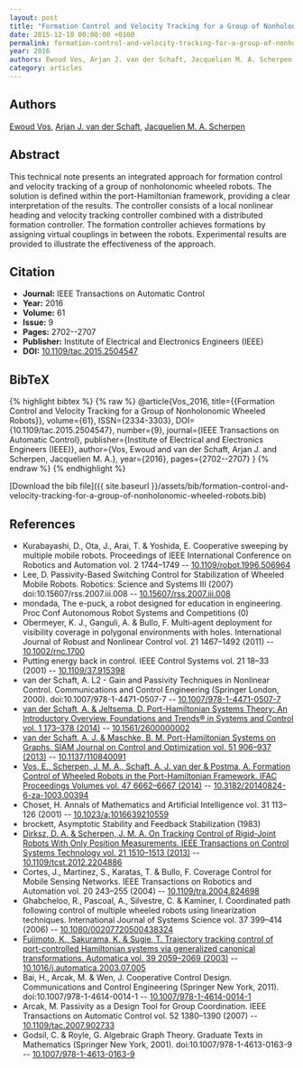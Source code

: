 ```yaml
---
layout: post
title: "Formation Control and Velocity Tracking for a Group of Nonholonomic Wheeled Robots"
date: 2015-12-10 00:00:00 +0100
permalink: formation-control-and-velocity-tracking-for-a-group-of-nonholonomic-wheeled-robots
year: 2016
authors: Ewoud Vos, Arjan J. van der Schaft, Jacquelien M. A. Scherpen
category: articles
---
```

 
## Authors
[Ewoud Vos](authors/ewoud-vos), [Arjan J. van der Schaft](authors/arjan-van-der-schaft), [Jacquelien M. A. Scherpen](authors/jacquelien-m-a-scherpen)
 
## Abstract
This technical note presents an integrated approach for formation control and velocity tracking of a group of nonholonomic wheeled robots. The solution is defined within the port-Hamiltonian framework, providing a clear interpretation of the results. The controller consists of a local nonlinear heading and velocity tracking controller combined with a distributed formation controller. The formation controller achieves formations by assigning virtual couplings in between the robots. Experimental results are provided to illustrate the effectiveness of the approach.
 
## Citation
- **Journal:** IEEE Transactions on Automatic Control
- **Year:** 2016
- **Volume:** 61
- **Issue:** 9
- **Pages:** 2702--2707
- **Publisher:** Institute of Electrical and Electronics Engineers (IEEE)
- **DOI:** [10.1109/tac.2015.2504547](https://doi.org/10.1109/tac.2015.2504547)
 
## BibTeX
{% highlight bibtex %}
{% raw %}
@article{Vos_2016,
  title={{Formation Control and Velocity Tracking for a Group of Nonholonomic Wheeled Robots}},
  volume={61},
  ISSN={2334-3303},
  DOI={10.1109/tac.2015.2504547},
  number={9},
  journal={IEEE Transactions on Automatic Control},
  publisher={Institute of Electrical and Electronics Engineers (IEEE)},
  author={Vos, Ewoud and van der Schaft, Arjan J. and Scherpen, Jacquelien M. A.},
  year={2016},
  pages={2702--2707}
}
{% endraw %}
{% endhighlight %}
 
[Download the bib file]({{ site.baseurl }}/assets/bib/formation-control-and-velocity-tracking-for-a-group-of-nonholonomic-wheeled-robots.bib)
 
## References
- Kurabayashi, D., Ota, J., Arai, T. & Yoshida, E. Cooperative sweeping by multiple mobile robots. Proceedings of IEEE International Conference on Robotics and Automation vol. 2 1744–1749 -- [10.1109/robot.1996.506964](https://doi.org/10.1109/robot.1996.506964)
- Lee, D. Passivity-Based Switching Control for Stabilization of Wheeled Mobile Robots. Robotics: Science and Systems III (2007) doi:10.15607/rss.2007.iii.008 -- [10.15607/rss.2007.iii.008](https://doi.org/10.15607/rss.2007.iii.008)
- mondada, The e-puck, a robot designed for education in engineering. Proc Conf Autonomous Robot Systems and Competitions (0)
- Obermeyer, K. J., Ganguli, A. & Bullo, F. Multi‐agent deployment for visibility coverage in polygonal environments with holes. International Journal of Robust and Nonlinear Control vol. 21 1467–1492 (2011) -- [10.1002/rnc.1700](https://doi.org/10.1002/rnc.1700)
- Putting energy back in control. IEEE Control Systems vol. 21 18–33 (2001) -- [10.1109/37.915398](https://doi.org/10.1109/37.915398)
- van der Schaft, A. L2 - Gain and Passivity Techniques in Nonlinear Control. Communications and Control Engineering (Springer London, 2000). doi:10.1007/978-1-4471-0507-7 -- [10.1007/978-1-4471-0507-7](https://doi.org/10.1007/978-1-4471-0507-7)
- [van der Schaft, A. & Jeltsema, D. Port-Hamiltonian Systems Theory: An Introductory Overview. Foundations and Trends® in Systems and Control vol. 1 173–378 (2014)](port-hamiltonian-systems-theory-an-introductory-overview) -- [10.1561/2600000002](https://doi.org/10.1561/2600000002)
- [van der Schaft, A. J. & Maschke, B. M. Port-Hamiltonian Systems on Graphs. SIAM Journal on Control and Optimization vol. 51 906–937 (2013)](port-hamiltonian-systems-on-graphs) -- [10.1137/110840091](https://doi.org/10.1137/110840091)
- [Vos, E., Scherpen, J. M. A., Schaft, A. J. van der & Postma, A. Formation Control of Wheeled Robots in the Port-Hamiltonian Framework. IFAC Proceedings Volumes vol. 47 6662–6667 (2014)](formation-control-of-wheeled-robots-in-the-port-hamiltonian-framework) -- [10.3182/20140824-6-za-1003.00394](https://doi.org/10.3182/20140824-6-za-1003.00394)
- Choset, H. Annals of Mathematics and Artificial Intelligence vol. 31 113–126 (2001) -- [10.1023/a:1016639210559](https://doi.org/10.1023/a:1016639210559)
- brockett, Asymptotic Stability and Feedback Stabilization (1983)
- [Dirksz, D. A. & Scherpen, J. M. A. On Tracking Control of Rigid-Joint Robots With Only Position Measurements. IEEE Transactions on Control Systems Technology vol. 21 1510–1513 (2013)](on-tracking-control-of-rigid-joint-robots-with-only-position-measurements) -- [10.1109/tcst.2012.2204886](https://doi.org/10.1109/tcst.2012.2204886)
- Cortes, J., Martinez, S., Karatas, T. & Bullo, F. Coverage Control for Mobile Sensing Networks. IEEE Transactions on Robotics and Automation vol. 20 243–255 (2004) -- [10.1109/tra.2004.824698](https://doi.org/10.1109/tra.2004.824698)
- Ghabcheloo, R., Pascoal, A., Silvestre, C. & Kaminer, I. Coordinated path following control of multiple wheeled robots using linearization techniques. International Journal of Systems Science vol. 37 399–414 (2006) -- [10.1080/00207720500438324](https://doi.org/10.1080/00207720500438324)
- [Fujimoto, K., Sakurama, K. & Sugie, T. Trajectory tracking control of port-controlled Hamiltonian systems via generalized canonical transformations. Automatica vol. 39 2059–2069 (2003)](trajectory-tracking-control-of-port-controlled-hamiltonian-systems-via-generalized-canonical-transformations) -- [10.1016/j.automatica.2003.07.005](https://doi.org/10.1016/j.automatica.2003.07.005)
- Bai, H., Arcak, M. & Wen, J. Cooperative Control Design. Communications and Control Engineering (Springer New York, 2011). doi:10.1007/978-1-4614-0014-1 -- [10.1007/978-1-4614-0014-1](https://doi.org/10.1007/978-1-4614-0014-1)
- Arcak, M. Passivity as a Design Tool for Group Coordination. IEEE Transactions on Automatic Control vol. 52 1380–1390 (2007) -- [10.1109/tac.2007.902733](https://doi.org/10.1109/tac.2007.902733)
- Godsil, C. & Royle, G. Algebraic Graph Theory. Graduate Texts in Mathematics (Springer New York, 2001). doi:10.1007/978-1-4613-0163-9 -- [10.1007/978-1-4613-0163-9](https://doi.org/10.1007/978-1-4613-0163-9)

